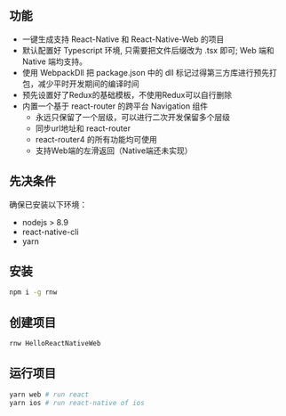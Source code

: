 ## 功能

- 一键生成支持 React-Native 和 React-Native-Web 的项目
- 默认配置好 Typescript 环境, 只需要把文件后缀改为 .tsx 即可; Web 端和 Native 端均支持。
- 使用 WebpackDll 把 package.json 中的 dll 标记过得第三方库进行预先打包，减少平时开发期间的编译时间
- 预先设置好了Redux的基础模板，不使用Redux可以自行删除
- 内置一个基于 react-router 的跨平台 Navigation 组件
    - 永远只保留了一个层级，可以进行二次开发保留多个层级
    - 同步url地址和 react-router
    - react-router4 的所有功能均可使用
    - 支持Web端的左滑返回（Native端还未实现）

## 先决条件
确保已安装以下环境：

- nodejs > 8.9
- react-native-cli
- yarn

## 安装
```sh
npm i -g rnw
```

## 创建项目

```sh
rnw HelloReactNativeWeb
```

## 运行项目

```sh
yarn web # run react
yarn ios # run react-native of ios
```
